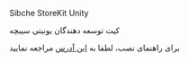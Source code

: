 Sibche StoreKit Unity

کیت توسعه دهندگان یونیتی سیبچه

برای راهنمای نصب، لطفا به [این آدرس](https://docs.sibche.com/?csharp#e125b67c49) مراجعه نمایید
